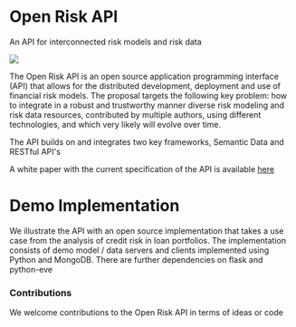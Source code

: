 # Open Risk API
An API for interconnected risk models and risk data

![](https://github.com/open-risk/Open_Risk_API/blob/master/Architecture.png)

The Open Risk API is an open source application programming interface (API) that allows for the distributed development, deployment and use of financial risk models. The proposal targets the following key problem: how to integrate in a robust and trustworthy manner diverse risk modeling and risk data resources, contributed by multiple authors, using different technologies, and which very likely will evolve over time. 

The API builds on and integrates two key frameworks, Semantic Data and RESTful API's

A white paper with the current specification of the API is available [here](https://www.openrisk.eu/WhitePapers)

# Demo Implementation

We illustrate the API with an open source implementation that takes a use case from the analysis of credit risk in loan portfolios. The implementation consists of demo model / data servers and clients implemented using Python and MongoDB. 
There are further dependencies on flask and python-eve

### Contributions

We welcome contributions to the Open Risk API in terms of ideas or code